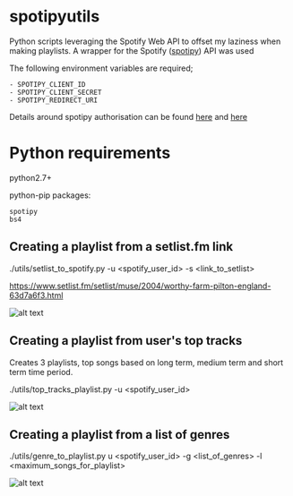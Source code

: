 # spotipyutils

Python scripts leveraging the Spotify Web API to offset my laziness when making playlists. 
A wrapper for the Spotify ([spotipy](https://github.com/plamere/spotipy)) API was used 

The following environment variables are required;

```
- SPOTIPY_CLIENT_ID
- SPOTIPY_CLIENT_SECRET
- SPOTIPY_REDIRECT_URI
```

Details around spotipy authorisation can be found [here](http://spotipy.readthedocs.io/en/latest/#authorized-requests) and [here](https://developer.spotify.com/documentation/general/guides/app-settings/)

# Python requirements

python2.7+ 

python-pip packages:

```
spotipy
bs4
```


## Creating a playlist from a setlist.fm link

./utils/setlist_to_spotify.py -u <spotify_user_id> -s <link_to_setlist>

https://www.setlist.fm/setlist/muse/2004/worthy-farm-pilton-england-63d7a6f3.html

![alt text](https://github.com/callrua/setlistToSpotify/blob/master/screencaps/spotify.png)



## Creating a playlist from user's top tracks 

Creates 3 playlists, top songs based on long term, medium term and short term time period.

./utils/top_tracks_playlist.py -u <spotify_user_id>

![alt text](https://github.com/callrua/setlistToSpotify/blob/master/screencaps/top_tracks_playlist.png)


## Creating a playlist from a list of genres
./utils/genre_to_playlist.py u <spotify_user_id> -g <list_of_genres> -l <maximum_songs_for_playlist>

![alt text](https://github.com/callrua/setlistToSpotify/blob/master/screencaps/genre_to_playlist.png)

